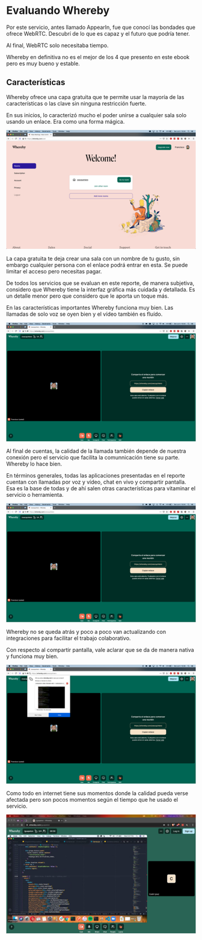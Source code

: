 # Evaluando Whereby

Por este servicio, antes llamado AppearIn, fue que conocí las bondades que ofrece WebRTC. Descubrí de lo que es capaz y el futuro que podría tener.

Al final, WebRTC solo necesitaba tiempo.

Whereby en definitiva no es el mejor de los 4 que presento en este ebook pero es muy bueno y estable.

## Características

Whereby ofrece una capa gratuita que te permite usar la mayoría de las características o las clave sin ninguna restricción fuerte.

En sus inicios, lo caracterizó mucho el poder unirse a cualquier sala solo usando un enlace. Era como una forma mágica.

![Sesión en Whereby](images/whereby/001-whereby.png)

La capa gratuita te deja crear una sala con un nombre de tu gusto, sin embargo cualquier persona con el enlace podrá entrar en esta. Se puede limitar el acceso pero necesitas pagar.

De todos los servicios que se evaluan en este reporte, de manera subjetiva, considero que Whereby tiene la interfaz gráfica más cuidada y detallada. Es un detalle menor pero que considero que le aporta un toque más.

En las características importantes Whereby funciona muy bien. Las llamadas de solo voz se oyen bien y el vídeo también es fluído.

![En sala de llamada](images/whereby/003-whereby.png)

Al final de cuentas, la calidad de la llamada también depende de nuestra conexión pero el servicio que facilita la comunnicación tiene su parte. Whereby lo hace bien.

En términos generales, todas las aplicaciones presentadas en el reporte cuentan con llamadas por voz y vídeo, chat en vivo y compartir pantalla. Esa es la base de todas y de ahí salen otras características para vitaminar el servicio o herramienta.

![Compartir pantalla y más](images/whereby/003-whereby.png)

Whereby no se queda atrás y poco a poco van actualizando con integraciones para facilitar el trabajo colaborativo.

Con respecto al compartir pantalla, vale aclarar que se da de manera nativa y funciona muy bien.

![Compartir pantalla](images/whereby/007-whereby.png)

Como todo en internet tiene sus momentos donde la calidad pueda verse afectada pero son pocos momentos según el tiempo que he usado el servicio.

![Compartiendo pantalla](images/whereby/009-whereby.png)
